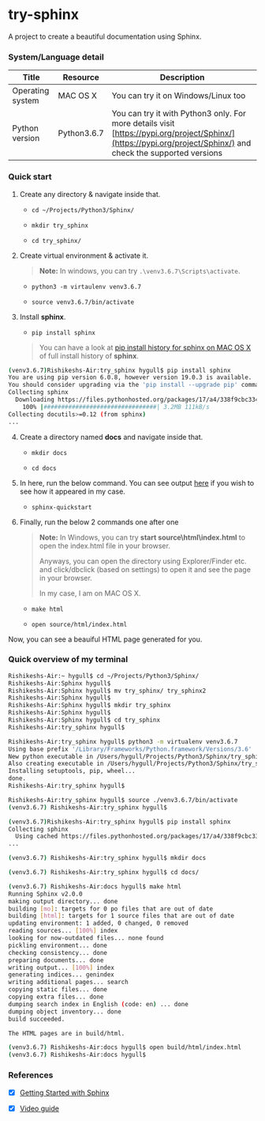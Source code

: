 # try-sphinx

A project to create a beautiful documentation using Sphinx.

### System/Language detail 

| Title | Resource | Description |
| --- | --- | --- |
| Operating system | MAC OS X| You can try it on Windows/Linux too| 
| Python version| Python3.6.7 | You can try it with Python3 only. For more details visit [https://pypi.org/project/Sphinx/](https://pypi.org/project/Sphinx/) and check the supported versions |

### Quick start

1. Create any directory & navigate inside that.
	
	+ `cd ~/Projects/Python3/Sphinx/`

	+ `mkdir try_sphinx`

	+ `cd try_sphinx/`


2. Create virtual environment & activate it.

	> **Note:** In windows, you can try `.\venv3.6.7\Scripts\activate`.

	+ `python3 -m virtaulenv venv3.6.7`
	
	+ `source venv3.6.7/bin/activate`

3. Install **sphinx**.

	+ `pip install sphinx`


	> You can have a look at [pip install history for sphinx on MAC OS X](./files/sphinx-install-history.md) of full install history of **sphinx**.

```bash
(venv3.6.7)Rishikeshs-Air:try_sphinx hygull$ pip install sphinx
You are using pip version 6.0.8, however version 19.0.3 is available.
You should consider upgrading via the 'pip install --upgrade pip' command.
Collecting sphinx
  Downloading https://files.pythonhosted.org/packages/17/a4/338f9cbc334dd27c972ea9aae3e054068c9b3a642c8abb1f67f93a59a85e/Sphinx-2.0.0-py2.py3-none-any.whl (3.2MB)
    100% |################################| 3.2MB 111kB/s 
Collecting docutils>=0.12 (from sphinx)
...

```

4. Create a directory named **docs** and navigate inside that.

	+ `mkdir docs`

	+ `cd docs`

5. In here, run the below command. You can see output [here](./files/sphinx-quickstart-output.md) if you wish to see how it appeared in my case.

	+ `sphinx-quickstart`


6. Finally, run the below 2 commands one after one

	> **Note:** In Windows, you can try **start source\html\index.html** to open the index.html file in your browser. 
	>
	>Anyways, you can open the directory using Explorer/Finder etc. 	and click/dbclick (based on settings) to open it and see the page in your browser.
	> 
	>In my case, I am on MAC OS X. 

	+ `make html`

	+ `open source/html/index.html`

Now, you can see a beauiful HTML page generated for you.



### Quick overview of my terminal

```bash
Rishikeshs-Air:~ hygull$ cd ~/Projects/Python3/Sphinx/
Rishikeshs-Air:Sphinx hygull$ 
Rishikeshs-Air:Sphinx hygull$ mv try_sphinx/ try_sphinx2
Rishikeshs-Air:Sphinx hygull$ 
Rishikeshs-Air:Sphinx hygull$ mkdir try_sphinx
Rishikeshs-Air:Sphinx hygull$ 
Rishikeshs-Air:Sphinx hygull$ cd try_sphinx
Rishikeshs-Air:try_sphinx hygull$ 
```

```bash
Rishikeshs-Air:try_sphinx hygull$ python3 -m virtualenv venv3.6.7
Using base prefix '/Library/Frameworks/Python.framework/Versions/3.6'
New python executable in /Users/hygull/Projects/Python3/Sphinx/try_sphinx/venv3.6.7/bin/python3
Also creating executable in /Users/hygull/Projects/Python3/Sphinx/try_sphinx/venv3.6.7/bin/python
Installing setuptools, pip, wheel...
done.
Rishikeshs-Air:try_sphinx hygull$
```

```bash
Rishikeshs-Air:try_sphinx hygull$ source ./venv3.6.7/bin/activate
(venv3.6.7) Rishikeshs-Air:try_sphinx hygull$ 
```

```bash
(venv3.6.7)Rishikeshs-Air:try_sphinx hygull$ pip install sphinx
Collecting sphinx
  Using cached https://files.pythonhosted.org/packages/17/a4/338f9cbc334dd27c972ea9aae3e054068c9b3a642c8abb1f67f93a59a85e/Sphinx-2.0.0-py2.py3-none-any.whl
...
```


```bash
(venv3.6.7) Rishikeshs-Air:try_sphinx hygull$ mkdir docs
```

```bash
(venv3.6.7) Rishikeshs-Air:try_sphinx hygull$ cd docs/
```

```bash
(venv3.6.7) Rishikeshs-Air:docs hygull$ make html
Running Sphinx v2.0.0
making output directory... done
building [mo]: targets for 0 po files that are out of date
building [html]: targets for 1 source files that are out of date
updating environment: 1 added, 0 changed, 0 removed
reading sources... [100%] index                                                          
looking for now-outdated files... none found
pickling environment... done
checking consistency... done
preparing documents... done
writing output... [100%] index                                                           
generating indices... genindex
writing additional pages... search
copying static files... done
copying extra files... done
dumping search index in English (code: en) ... done
dumping object inventory... done
build succeeded.

The HTML pages are in build/html.
```


```bash
(venv3.6.7) Rishikeshs-Air:docs hygull$ open build/html/index.html 
(venv3.6.7) Rishikeshs-Air:docs hygull$ 
```

### References

- [x] [Getting Started with Sphinx](https://docs.readthedocs.io/en/stable/intro/getting-started-with-sphinx.html)

- [x] [Video guide](https://youtu.be/oJsUvBQyHBs)
